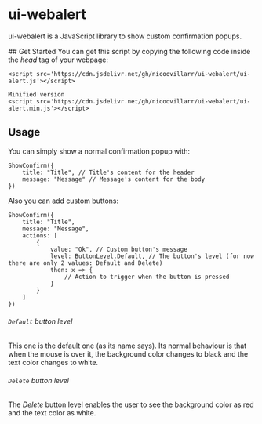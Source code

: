 # ui-webalert
ui-webalert is a JavaScript library to  show custom confirmation popups.

## Get Started
You can get this script by copying the following code inside the _head_ tag of your webpage:
```
<script src='https://cdn.jsdelivr.net/gh/nicoovillarr/ui-webalert/ui-alert.js'></script>

Minified version
<script src='https://cdn.jsdelivr.net/gh/nicoovillarr/ui-webalert/ui-alert.min.js'></script>
```

## Usage
You can simply show a normal confirmation popup with:
```
ShowConfirm({
    title: "Title", // Title's content for the header
    message: "Message" // Message's content for the body
})
```

Also you can add custom buttons:
```
ShowConfirm({
    title: "Title",
    message: "Message",
    actions: [
        {
            value: "Ok", // Custom button's message
            level: ButtonLevel.Default, // The button's level (for now there are only 2 values: Default and Delete)
            then: x => {
                // Action to trigger when the button is pressed
            }
        }
    ]
})
```

###### `Default` button level
This one is the default one (as its name says). Its normal behaviour is that when the mouse is over it, the background color changes to black and the text color changes to white.

###### `Delete` button level
The _Delete_ button level enables the user to see the background color as red and the text color as white.